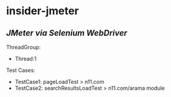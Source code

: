 # insider-jmeter
## _JMeter via Selenium WebDriver_

ThreadGroup:
- Thread:1

Test Cases:
- TestCase1: pageLoadTest > n11.com
- TestCase2: searchResultsLoadTest > n11.com/arama module
